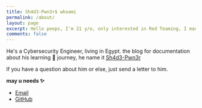 ```yaml
---
title: Sh4d3-Pwn3r$ whoami
permalink: /about/
layout: page
excerpt: Hello peeps, I'm 21 y/o, only interested in Red Teaming, I made this blog to sharing my knowledge and what I learned about Cybersecurity with you, I hope it will be useful.
comments: false
---
```


He's a Cybersecurity Engineer, living in Egypt. the blog for documentation about his learning 🎒 journey, he name it <a href="https://github.com/Sh4d3-Pwn3r/sh4d3-pwn3r.github.io" target="_blank" rel="noopener">Sh4d3-Pwn3r</a>

If you have a question about him or else, just send a letter to him.

**may u needs ✨**

- <a href="sh4d3-pwn3r@outlook.com" target="_blank" rel="noopener">Email</a>
- <a href="github.com/Sh4d3-pwn3r" target="_blank" rel="noopener">GitHub</a>
